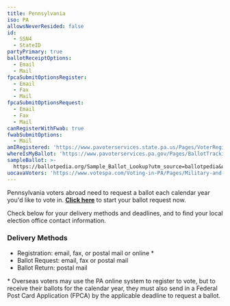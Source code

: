```yaml
---
title: Pennsylvania
iso: PA
allowsNeverResided: false
id:
  - SSN4
  - StateID
partyPrimary: true
ballotReceiptOptions:
  - Email
  - Mail
fpcaSubmitOptionsRegister:
  - Email
  - Fax
  - Mail
fpcaSubmitOptionsRequest:
  - Email
  - Fax
  - Mail
canRegisterWithFwab: true
fwabSubmitOptions:
  - Mail
amIRegistered: 'https://www.pavoterservices.state.pa.us/Pages/VoterRegistrationStatus.aspx'
whereIsMyBallot: 'https://www.pavoterservices.pa.gov/Pages/BallotTracking.aspx'
sampleBallot: >-
  https://ballotpedia.org/Sample_Ballot_Lookup?utm_source=ballotpedia&utm_campaign=sample_ballot_frontpage
uocavaVoters: 'https://www.votespa.com/Voting-in-PA/Pages/Military-and-Overseas-Voters.aspx'
---
```

Pennsylvania voters abroad need to request a ballot each calendar year you'd like to vote in. [**Click here**](https://www.votefromabroad.org) to start your ballot request now.

Check below for your delivery methods and deadlines, and to find your local election office contact information.

### Delivery Methods

* Registration: email, fax, or postal mail or online *
* Ballot Request: email, fax or postal mail
* Ballot Return: postal mail

\* Overseas voters may use the PA online system to register to vote, but to receive their ballots for the calendar year, they must also send in a Federal Post Card Application (FPCA) by the applicable deadline to request a ballot. 
